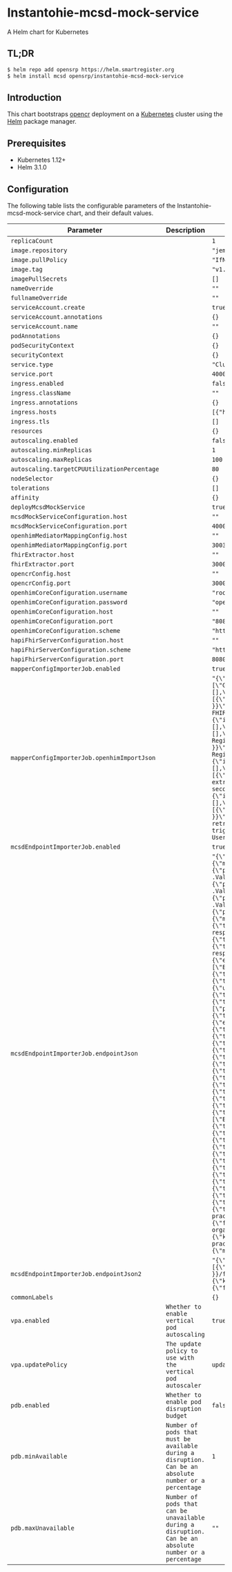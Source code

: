 # Instantohie-mcsd-mock-service

A Helm chart for Kubernetes

## TL;DR

```bash
$ helm repo add opensrp https://helm.smartregister.org
$ helm install mcsd opensrp/instantohie-mcsd-mock-service
```

## Introduction

This chart bootstraps [opencr](https://github.com/intrahealth/client-registry) deployment on a [Kubernetes](http://kubernetes.io) cluster using the [Helm](https://helm.sh) package manager.

## Prerequisites

- Kubernetes 1.12+
- Helm 3.1.0

## Configuration

The following table lists the configurable parameters of the Instantohie-mcsd-mock-service chart, and their default values.

| Parameter                | Description             | Default        |
| ------------------------ | ----------------------- | -------------- |
| `replicaCount` |  | `1` |
| `image.repository` |  | `"jembi/instantohie-mcsd-mock-services"` |
| `image.pullPolicy` |  | `"IfNotPresent"` |
| `image.tag` |  | `"v1.1.1"` |
| `imagePullSecrets` |  | `[]` |
| `nameOverride` |  | `""` |
| `fullnameOverride` |  | `""` |
| `serviceAccount.create` |  | `true` |
| `serviceAccount.annotations` |  | `{}` |
| `serviceAccount.name` |  | `""` |
| `podAnnotations` |  | `{}` |
| `podSecurityContext` |  | `{}` |
| `securityContext` |  | `{}` |
| `service.type` |  | `"ClusterIP"` |
| `service.port` |  | `4000` |
| `ingress.enabled` |  | `false` |
| `ingress.className` |  | `""` |
| `ingress.annotations` |  | `{}` |
| `ingress.hosts` |  | `[{"host": "chart-example.local", "paths": [{"path": "/", "pathType": "ImplementationSpecific"}]}]` |
| `ingress.tls` |  | `[]` |
| `resources` |  | `{}` |
| `autoscaling.enabled` |  | `false` |
| `autoscaling.minReplicas` |  | `1` |
| `autoscaling.maxReplicas` |  | `100` |
| `autoscaling.targetCPUUtilizationPercentage` |  | `80` |
| `nodeSelector` |  | `{}` |
| `tolerations` |  | `[]` |
| `affinity` |  | `{}` |
| `deployMcsdMockService` |  | `true` |
| `mcsdMockServiceConfiguration.host` |  | `""` |
| `mcsdMockServiceConfiguration.port` |  | `4000` |
| `openhimMediatorMappingConfig.host` |  | `""` |
| `openhimMediatorMappingConfig.port` |  | `3003` |
| `fhirExtractor.host` |  | `""` |
| `fhirExtractor.port` |  | `3000` |
| `opencrConfig.host` |  | `""` |
| `opencrConfig.port` |  | `3000` |
| `openhimCoreConfiguration.username` |  | `"root@openhim.org"` |
| `openhimCoreConfiguration.password` |  | `"openhim-password"` |
| `openhimCoreConfiguration.host` |  | `""` |
| `openhimCoreConfiguration.port` |  | `"8080"` |
| `openhimCoreConfiguration.scheme` |  | `"https"` |
| `hapiFhirServerConfiguration.host` |  | `""` |
| `hapiFhirServerConfiguration.scheme` |  | `"https"` |
| `hapiFhirServerConfiguration.port` |  | `8080` |
| `mapperConfigImporterJob.enabled` |  | `true` |
| `mapperConfigImporterJob.openhimImportJson` |  | `"{\"Users\":[],\"Clients\":[{\"roles\":[\"instant\"],\"customTokenID\":\"test\",\"clientID\":\"test\",\"name\":\"Test Client\"}],\"Channels\":[{\"methods\":[\"GET\",\"POST\",\"DELETE\",\"PUT\",\"OPTIONS\",\"HEAD\",\"TRACE\",\"CONNECT\",\"PATCH\"],\"type\":\"http\",\"allow\":[\"instant\"],\"whitelist\":[],\"authType\":\"private\",\"matchContentTypes\":[],\"properties\":[],\"txViewAcl\":[],\"txViewFullAcl\":[],\"txRerunAcl\":[],\"status\":\"enabled\",\"rewriteUrls\":false,\"addAutoRewriteRules\":true,\"autoRetryEnabled\":false,\"autoRetryPeriodMinutes\":60,\"routes\":[{\"type\":\"http\",\"status\":\"enabled\",\"forwardAuthHeader\":false,\"name\":\"FHIR Server\",\"secured\":false,\"host\":\"{{ .Values.hapiFhirServerConfiguration.host }}\",\"port\":\"{{ .Values.hapiFhirServerConfiguration.port }}\",\"path\":\"\",\"pathTransform\":\"\",\"primary\":true,\"username\":\"\",\"password\":\"\"}],\"requestBody\":true,\"responseBody\":true,\"rewriteUrlsConfig\":[],\"name\":\"FHIR Server\",\"description\":\"A FHIR server (HAPI FHIR)\",\"urlPattern\":\"^/fhir/.*$\",\"priority\":1,\"matchContentRegex\":null,\"matchContentXpath\":null,\"matchContentValue\":null,\"matchContentJson\":null,\"pollingSchedule\":null,\"tcpHost\":null,\"tcpPort\":null,\"updatedBy\":{\"id\":\"5e2eca110bb0420011f0cd84\",\"name\":\"Super User\"},\"alerts\":[]},{\"methods\":[\"GET\",\"POST\",\"DELETE\",\"PUT\"],\"type\":\"http\",\"allow\":[\"instant\"],\"whitelist\":[],\"authType\":\"private\",\"matchContentTypes\":[],\"properties\":[],\"txViewAcl\":[],\"txViewFullAcl\":[],\"txRerunAcl\":[],\"status\":\"enabled\",\"rewriteUrls\":false,\"addAutoRewriteRules\":true,\"autoRetryEnabled\":false,\"autoRetryPeriodMinutes\":60,\"routes\":[{\"type\":\"http\",\"status\":\"enabled\",\"forwardAuthHeader\":false,\"name\":\"Client Registry Endpoint\",\"secured\":false,\"host\":\"{{ .Values.opencrConfig.host }}\",\"port\":\"{{ .Values.opencrConfig.port }}\",\"path\":\"\",\"pathTransform\":\"s/client/fhir/g\",\"primary\":true,\"username\":\"\",\"password\":\"\"}],\"requestBody\":true,\"responseBody\":true,\"rewriteUrlsConfig\":[],\"name\":\"Client Registry\",\"urlPattern\":\"^/client.*$\",\"matchContentRegex\":null,\"matchContentXpath\":null,\"matchContentValue\":null,\"matchContentJson\":null,\"pollingSchedule\":null,\"tcpHost\":null,\"tcpPort\":null,\"updatedBy\":{\"id\":\"6040f9d53f86890013cd339e\",\"name\":\"Super User\"},\"alerts\":[]},{\"methods\":[],\"type\":\"polling\",\"allow\":[],\"whitelist\":[],\"authType\":\"public\",\"matchContentTypes\":[],\"properties\":[],\"txViewAcl\":[],\"txViewFullAcl\":[],\"txRerunAcl\":[],\"status\":\"enabled\",\"rewriteUrls\":false,\"addAutoRewriteRules\":true,\"autoRetryEnabled\":false,\"autoRetryPeriodMinutes\":60,\"routes\":[{\"type\":\"http\",\"status\":\"enabled\",\"forwardAuthHeader\":false,\"name\":\"FHIR Extractor\",\"secured\":false,\"host\":\"{{ .Values.fhirExtractor.host }}\",\"port\":\"{{ .Values.fhirExtractor.port }}\",\"path\":\"/fhir-extract\",\"pathTransform\":\"\",\"primary\":true,\"username\":\"\",\"password\":\"\"}],\"requestBody\":true,\"responseBody\":true,\"rewriteUrlsConfig\":[],\"name\":\"Poll FHIR Extractor\",\"pollingSchedule\":\"10 seconds\",\"urlPattern\":\"^/fhir-extractor$\",\"matchContentRegex\":null,\"matchContentXpath\":null,\"matchContentValue\":null,\"matchContentJson\":null,\"tcpHost\":null,\"tcpPort\":null,\"updatedBy\":{\"id\":\"607026dc7008390013ecec42\",\"name\":\"Super User\"},\"alerts\":[]},{\"methods\":[],\"type\":\"polling\",\"allow\":[],\"whitelist\":[],\"authType\":\"public\",\"matchContentTypes\":[],\"properties\":[],\"txViewAcl\":[],\"txViewFullAcl\":[],\"txRerunAcl\":[],\"status\":\"enabled\",\"rewriteUrls\":false,\"addAutoRewriteRules\":true,\"autoRetryEnabled\":false,\"autoRetryPeriodMinutes\":60,\"routes\":[{\"type\":\"http\",\"status\":\"enabled\",\"forwardAuthHeader\":false,\"name\":\"mcsd route\",\"secured\":false,\"host\":\"{{ .Values.openhimMediatorMappingConfig.host }}\",\"port\":\"{{ .Values.openhimMediatorMappingConfig.port }}\",\"path\":\"/mcsd\",\"pathTransform\":\"\",\"primary\":true,\"username\":\"\",\"password\":\"\"}],\"requestBody\":true,\"responseBody\":true,\"rewriteUrlsConfig\":[],\"name\":\"mCSD mediator\",\"description\":\"Triggers the retrieving of data and the mapping of that data into a FHIR bundle, which will then be sent to a FHIR metadata store \",\"pollingSchedule\":\"0 * * * *\",\"urlPattern\":\"^/mcsd-trigger$\",\"matchContentRegex\":null,\"matchContentXpath\":null,\"matchContentValue\":null,\"matchContentJson\":null,\"tcpHost\":null,\"tcpPort\":null,\"updatedBy\":{\"id\":\"5eb3e7a5a0b7120012e6082f\",\"name\":\"Super User\"},\"alerts\":[]}],\"Mediators\":[],\"ContactGroups\":[]}"` |
| `mcsdEndpointImporterJob.enabled` |  | `true` |
| `mcsdEndpointImporterJob.endpointJson` |  | `"{\"name\":\"mCSD Orchestration\",\"endpoint\":{\"method\":\"GET\",\"pattern\":\"/mcsd\"},\"transformation\":{\"input\":\"JSON\",\"output\":\"JSON\"},\"requests\":{\"lookup\":[{\"id\":\"gofr-location\",\"config\":{\"method\":\"get\",\"url\":\"http://{{ .Values.mcsdMockServiceConfiguration.host }}:{{ .Values.service.port }}/gofr-location-mock/_history\",\"headers\":{\"Content-Type\":\"application/json\"},\"params\":{\"_since\":{\"path\":\"state.system.timestamps.lookupRequests.gofr-location.requestStart\",\"prefix\":null,\"postfix\":null}}}},{\"id\":\"gofr-organization\",\"config\":{\"method\":\"get\",\"url\":\"http://{{ .Values.mcsdMockServiceConfiguration.host }}:{{ .Values.mcsdMockServiceConfiguration.port }}/gofr-organization-mock/_history\",\"headers\":{\"Content-Type\":\"application/json\"},\"params\":{\"_since\":{\"path\":\"state.system.timestamps.lookupRequests.gofr-organization.requestStart\",\"prefix\":null,\"postfix\":null}}}},{\"id\":\"ihris-practitioner\",\"config\":{\"method\":\"get\",\"url\":\"http://{{ .Values.mcsdMockServiceConfiguration.host }}:{{ .Values.mcsdMockServiceConfiguration.port }}/ihris-practitioner-mock/_history\",\"headers\":{\"Content-Type\":\"application/json\"},\"params\":{\"_since\":{\"path\":\"state.system.timestamps.lookupRequests.ihris-practitioner.requestStart\",\"prefix\":null,\"postfix\":null}}}},{\"id\":\"ihris-practitionerRole\",\"config\":{\"method\":\"get\",\"url\":\"http://{{ .Values.mcsdMockServiceConfiguration.host }}:{{ .Values.mcsdMockServiceConfiguration.port }}/ihris-practitionerRole-mock/_history\",\"headers\":{\"Content-Type\":\"application/json\"},\"params\":{\"_since\":{\"path\":\"state.system.timestamps.lookupRequests.ihris-practitionerRole.requestStart\",\"prefix\":null,\"postfix\":null}}}}],\"response\":[{\"id\":\"mcsd-fhir-bundle\",\"config\":{\"method\":\"post\",\"url\":\"http://localhost:3003/mcsd-fhir-bundle\",\"headers\":{\"Content-Type\":\"application/json\"}}}]},\"inputValidation\":{\"type\":\"object\",\"properties\":{\"lookupRequests\":{\"type\":\"object\",\"properties\":{\"gofr-location\":{\"type\":\"object\",\"properties\":{\"resourceType\":{\"enum\":[\"Bundle\"]},\"type\":{\"enum\":[\"document\",\"message\",\"transaction\",\"transaction-response\",\"batch\",\"batch-response\",\"history\",\"searchset\",\"collection\"]},\"entry\":{\"type\":\"array\",\"items\":{\"type\":\"object\",\"properties\":{\"fullUrl\":{\"type\":\"string\"},\"resource\":{\"type\":\"object\",\"properties\":{\"resourceType\":{\"enum\":[\"Location\"]},\"id\":{\"type\":\"string\"}},\"required\":[\"id\",\"resourceType\"]}}}}},\"required\":[\"type\",\"resourceType\"]},\"gofr-organization\":{\"type\":\"object\",\"properties\":{\"resourceType\":{\"enum\":[\"Bundle\"]},\"type\":{\"enum\":[\"document\",\"message\",\"transaction\",\"transaction-response\",\"batch\",\"batch-response\",\"history\",\"searchset\",\"collection\"]},\"entry\":{\"type\":\"array\",\"items\":{\"type\":\"object\",\"properties\":{\"fullUrl\":{\"type\":\"string\"},\"resource\":{\"type\":\"object\",\"properties\":{\"resourceType\":{\"enum\":[\"Organization\"]},\"id\":{\"type\":\"string\"}},\"required\":[\"id\",\"resourceType\"]}}}}},\"required\":[\"type\",\"resourceType\"]},\"ihris-practitioner\":{\"type\":\"object\",\"properties\":{\"resourceType\":{\"enum\":[\"Bundle\"]},\"type\":{\"enum\":[\"document\",\"message\",\"transaction\",\"transaction-response\",\"batch\",\"batch-response\",\"history\",\"searchset\",\"collection\"]},\"entry\":{\"type\":\"array\",\"items\":{\"type\":\"object\",\"properties\":{\"fullUrl\":{\"type\":\"string\"},\"resource\":{\"type\":\"object\",\"properties\":{\"resourceType\":{\"enum\":[\"Practitioner\"]},\"id\":{\"type\":\"string\"},\"active\":{\"type\":\"boolean\"},\"extension\":{\"type\":\"array\",\"items\":{\"type\":\"object\",\"properties\":{\"uri\":{\"type\":\"string\",\"format\":\"uri\"}}}},\"name\":{\"type\":\"array\",\"items\":{\"type\":\"object\",\"properties\":{\"use\":{\"enum\":[\"usual\",\"official\",\"temp\",\"nickname\",\"anonymous\",\"old\",\"maiden\"]},\"text\":{\"type\":\"string\"},\"family\":{\"type\":\"string\"},\"given\":{\"type\":\"array\",\"items\":{\"type\":\"string\"}},\"prefix\":{\"type\":\"array\",\"items\":{\"type\":\"string\"}},\"suffix\":{\"type\":\"array\",\"items\":{\"type\":\"string\"}},\"period\":{\"type\":\"object\",\"properties\":{\"start\":{\"type\":\"string\",\"format\":\"date\"},\"end\":{\"type\":\"string\",\"format\":\"date\"}}}}}},\"telecom\":{\"type\":\"array\",\"items\":{\"type\":\"object\",\"properties\":{\"system\":{\"enum\":[\"phone\",\"fax\",\"email\",\"pajer\",\"url\",\"sms\",\"other\"]},\"value\":{\"type\":\"string\"},\"use\":{\"enum\":[\"home\",\"work\",\"temp\",\"old\",\"mobile\"]},\"rank\":{\"type\":\"integer\",\"minimum\":0},\"period\":{\"type\":\"object\",\"properties\":{\"start\":{\"type\":\"string\",\"format\":\"date\"},\"end\":{\"type\":\"string\",\"format\":\"date\"}}}}}},\"address\":{\"type\":\"array\",\"items\":{\"type\":\"object\",\"properties\":{\"use\":{\"enum\":[\"home\",\"work\",\"temp\",\"old\",\"billing\"]},\"type\":{\"enum\":[\"postal\",\"physical\",\"both\"]},\"text\":{\"type\":\"string\"},\"line\":{\"type\":\"array\",\"items\":{\"type\":\"string\"}},\"city\":{\"type\":\"string\"},\"district\":{\"type\":\"string\"},\"state\":{\"type\":\"string\"},\"postalCode\":{\"type\":\"string\"},\"country\":{\"type\":\"string\"},\"period\":{\"type\":\"object\",\"properties\":{\"start\":{\"type\":\"string\",\"format\":\"date\"},\"end\":{\"type\":\"string\",\"format\":\"date\"}}}}}},\"qualification\":{\"type\":\"array\",\"items\":{\"type\":\"object\",\"properties\":{\"identifier\":{\"type\":\"array\",\"items\":{\"type\":\"object\",\"properties\":{\"use\":{\"enum\":[\"usual\",\"official\",\"temp\",\"secondary\",\"old\"]},\"type\":{\"type\":\"object\",\"properties\":{\"coding\":{\"type\":\"array\",\"items\":{\"type\":\"object\",\"properties\":{\"system\":{\"type\":\"string\",\"format\":\"uri\"},\"version\":{\"type\":\"string\"},\"code\":{\"type\":\"string\"},\"display\":{\"type\":\"string\"},\"userSelected\":{\"type\":\"boolean\"}}}},\"text\":{\"type\":\"string\"}}},\"system\":{\"type\":\"string\",\"format\":\"uri\"},\"value\":{\"type\":\"string\"},\"period\":{\"type\":\"object\",\"properties\":{\"start\":{\"type\":\"string\",\"format\":\"date\"},\"end\":{\"type\":\"string\",\"format\":\"date\"}}},\"assigner\":{\"type\":\"object\",\"properties\":{\"reference\":{\"type\":\"string\"},\"type\":{\"type\":\"string\",\"format\":\"uri\"},\"identifier\":{\"type\":\"object\"},\"display\":{\"type\":\"string\"}}}}},\"code\":{\"type\":\"object\",\"properties\":{\"coding\":{\"type\":\"array\",\"items\":{\"type\":\"object\",\"properties\":{\"system\":{\"type\":\"string\",\"format\":\"uri\"},\"version\":{\"type\":\"string\"},\"code\":{\"type\":\"string\"},\"display\":{\"type\":\"string\"},\"userSelected\":{\"type\":\"boolean\"}}}},\"text\":{\"type\":\"string\"}}},\"period\":{\"type\":\"object\",\"properties\":{\"start\":{\"type\":\"string\",\"format\":\"date\"},\"end\":{\"type\":\"string\",\"format\":\"date\"}}}},\"issuer\":{\"type\":\"object\",\"properties\":{\"reference\":{\"type\":\"string\"},\"type\":{\"type\":\"string\",\"format\":\"uri\"},\"identifier\":{\"type\":\"object\"},\"display\":{\"type\":\"string\"}}},\"communication\":{\"type\":\"object\",\"properties\":{\"coding\":{\"type\":\"array\",\"items\":{\"type\":\"object\",\"properties\":{\"system\":{\"type\":\"string\",\"format\":\"uri\"},\"version\":{\"type\":\"string\"},\"code\":{\"type\":\"string\"},\"display\":{\"type\":\"string\"},\"userSelected\":{\"type\":\"boolean\"}}}},\"text\":{\"type\":\"string\"}}}}}},\"gender\":{\"enum\":[\"male\",\"female\",\"other\",\"unknown\"]},\"birthdate\":{\"type\":\"string\",\"format\":\"date\"}},\"required\":[\"id\",\"resourceType\"]}}}}},\"required\":[\"type\",\"resourceType\"]},\"ihris-practitionerRole\":{\"type\":\"object\",\"properties\":{\"resourceType\":{\"enum\":[\"Bundle\"]},\"type\":{\"enum\":[\"document\",\"message\",\"transaction\",\"transaction-response\",\"batch\",\"batch-response\",\"history\",\"searchset\",\"collection\"]},\"entry\":{\"type\":\"array\",\"items\":{\"type\":\"object\",\"properties\":{\"fullUrl\":{\"type\":\"string\"},\"resource\":{\"type\":\"object\",\"properties\":{\"resourceType\":{\"enum\":[\"PractitionerRole\"]},\"id\":{\"type\":\"string\"},\"identifier\":{\"type\":\"array\",\"items\":{\"type\":\"object\",\"properties\":{\"use\":{\"enum\":[\"usual\",\"official\",\"temp\",\"secondary\",\"old\"]},\"type\":{\"type\":\"object\",\"properties\":{\"coding\":{\"type\":\"array\",\"items\":{\"type\":\"object\",\"properties\":{\"system\":{\"type\":\"string\",\"format\":\"uri\"},\"version\":{\"type\":\"string\"},\"code\":{\"type\":\"string\"},\"display\":{\"type\":\"string\"},\"userSelected\":{\"type\":\"boolean\"}}}},\"text\":{\"type\":\"string\"}}},\"system\":{\"type\":\"string\",\"format\":\"uri\"},\"value\":{\"type\":\"string\"},\"period\":{\"type\":\"object\",\"properties\":{\"start\":{\"type\":\"string\",\"format\":\"date\"},\"end\":{\"type\":\"string\",\"format\":\"date\"}}},\"assigner\":{\"type\":\"object\",\"properties\":{\"reference\":{\"type\":\"string\"},\"type\":{\"type\":\"string\",\"format\":\"uri\"},\"identifier\":{\"type\":\"object\"},\"display\":{\"type\":\"string\"}}}}},\"code\":{\"type\":\"object\",\"properties\":{\"coding\":{\"type\":\"array\",\"items\":{\"type\":\"object\",\"properties\":{\"system\":{\"type\":\"string\",\"format\":\"uri\"},\"version\":{\"type\":\"string\"},\"code\":{\"type\":\"string\"},\"display\":{\"type\":\"string\"},\"userSelected\":{\"type\":\"boolean\"}}}},\"text\":{\"type\":\"string\"}}},\"period\":{\"type\":\"object\",\"properties\":{\"start\":{\"type\":\"string\",\"format\":\"date\"},\"end\":{\"type\":\"string\",\"format\":\"date\"}}}},\"active\":{\"type\":\"boolean\"},\"practitioner\":{\"type\":\"object\",\"properties\":{\"reference\":{\"type\":\"string\"},\"type\":{\"type\":\"string\",\"format\":\"uri\"},\"identifier\":{\"type\":\"object\"},\"display\":{\"type\":\"string\"}}},\"location\":{\"type\":\"array\",\"items\":{\"type\":\"object\",\"properties\":{\"reference\":{\"type\":\"string\"},\"type\":{\"type\":\"string\",\"format\":\"uri\"},\"identifier\":{\"type\":\"object\"},\"display\":{\"type\":\"string\"}}}},\"period\":{\"type\":\"object\",\"properties\":{\"start\":{\"type\":\"string\",\"format\":\"date\"},\"end\":{\"type\":\"string\",\"format\":\"date\"}}},\"extension\":{\"type\":\"array\",\"items\":{\"type\":\"object\",\"properties\":{\"uri\":{\"type\":\"string\",\"format\":\"uri\"}}}},\"code\":{\"type\":\"array\",\"items\":{\"coding\":{\"type\":\"array\",\"items\":{\"system\":{\"type\":\"string\"},\"code\":{\"type\":\"string\"}}}}}},\"required\":[\"resourceType\",\"id\"]}}}}},\"required\":[\"type\",\"resourceType\"]}},\"required\":[\"gofr-location\",\"gofr-organization\",\"ihris-practitioner\",\"ihris-practitionerRole\"]}}},\"inputMapping\":{\"lookupRequests.gofr-location.entry[]\":\"Locations\",\"constants.location.request.method\":{\"key\":\"Locations[].request.method\",\"transform\":{\"function\":\"oneToAllElements\"}},\"constants.location.request.url\":{\"key\":\"Locations[].request.url\",\"transform\":{\"function\":\"oneToAllElements\"}},\"lookupRequests.gofr-organization.entry[]\":\"Organizations\",\"constants.organization.request.method\":{\"key\":\"Organizations[].request.method\",\"transform\":{\"function\":\"oneToAllElements\"}},\"constants.organization.request.url\":{\"key\":\"Organizations[].request.url\",\"transform\":{\"function\":\"oneToAllElements\"}},\"lookupRequests.ihris-practitionerRole.entry[]\":\"PractitionerRoles\",\"lookupRequests.ihris-practitioner.entry[]\":\"Practitioners\"},\"state\":{},\"constants\":{\"location\":{\"request\":{\"method\":\"POST\",\"url\":\"Location\"}},\"organization\":{\"request\":{\"method\":\"POST\",\"url\":\"Organization\"}},\"practitionerRole\":{\"request\":{\"method\":\"POST\",\"url\":\"PractitionerRole\"}},\"practitioner\":{\"request\":{\"method\":\"POST\",\"url\":\"Practitioner\"}}}}"` |
| `mcsdEndpointImporterJob.endpointJson2` |  | `"{\"name\":\"mCSD Orchestration - FHIR Bundle\",\"endpoint\":{\"method\":\"POST\",\"pattern\":\"/mcsd-fhir-bundle\"},\"transformation\":{\"input\":\"JSON\",\"output\":\"JSON\"},\"requests\":{\"lookup\":[],\"response\":[{\"id\":\"mcsd-fhir-bundle\",\"config\":{\"method\":\"post\",\"url\":\"{{ .Values.hapiFhirServerConfiguration.scheme }}://{{ .Values.hapiFhirServerConfiguration.host }}:{{ .Values.hapiFhirServerConfiguration.port }}/fhir\",\"headers\":{\"Content-Type\":\"application/json\"}}}]},\"inputValidation\":{},\"inputMapping\":{\"constants.resourceType\":\"resourceType\",\"constants.type\":\"type\",\"requestBody.Locations\":{\"key\":\"entry[]\",\"transform\":{\"function\":\"appendArray\"}},\"requestBody.Organizations\":{\"key\":\"entry[]\",\"transform\":{\"function\":\"appendArray\"}},\"requestBody.PractitionerRoles\":{\"key\":\"entry[]\",\"transform\":{\"function\":\"appendArray\"}},\"requestBody.Practitioners\":{\"key\":\"entry[]\",\"transform\":{\"function\":\"appendArray\"}}},\"state\":{},\"constants\":{\"resourceType\":\"Bundle\",\"type\":\"transaction\"}}"` |
| `commonLabels` |  | `{}` |
| `vpa.enabled` | `Whether to enable vertical pod autoscaling` | `true` |
| `vpa.updatePolicy` | `The update policy to use with the vertical pod autoscaler` | `updateMode: "Off"` |
| `pdb.enabled` | `Whether to enable pod disruption budget` | `false` |
| `pdb.minAvailable` | `Number of pods that must be available during a disruption. Can be an absolute number or a percentage` | `1` |
| `pdb.maxUnavailable` | `Number of pods that can be unavailable during a disruption. Can be an absolute number or a percentage` | `""` |
